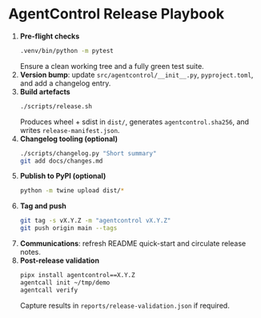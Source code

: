 # AgentControl Release Playbook

1. **Pre-flight checks**
   ```bash
   .venv/bin/python -m pytest
   ```
   Ensure a clean working tree and a fully green test suite.
2. **Version bump**: update `src/agentcontrol/__init__.py`, `pyproject.toml`, and add a changelog entry.
3. **Build artefacts**
   ```bash
   ./scripts/release.sh
   ```
   Produces wheel + sdist in `dist/`, generates `agentcontrol.sha256`, and writes `release-manifest.json`.
4. **Changelog tooling (optional)**
   ```bash
   ./scripts/changelog.py "Short summary"
   git add docs/changes.md
   ```
5. **Publish to PyPI (optional)**
   ```bash
   python -m twine upload dist/*
   ```
6. **Tag and push**
   ```bash
   git tag -s vX.Y.Z -m "agentcontrol vX.Y.Z"
   git push origin main --tags
   ```
7. **Communications**: refresh README quick-start and circulate release notes.
8. **Post-release validation**
   ```bash
   pipx install agentcontrol==X.Y.Z
   agentcall init ~/tmp/demo
   agentcall verify
   ```
   Capture results in `reports/release-validation.json` if required.

